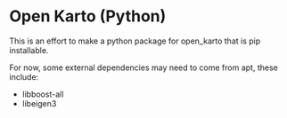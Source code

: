 # Open Karto (Python)

This is an effort to make a python package for open_karto that is pip installable.

For now, some external dependencies may need to come from apt, these include:
- libboost-all
- libeigen3
